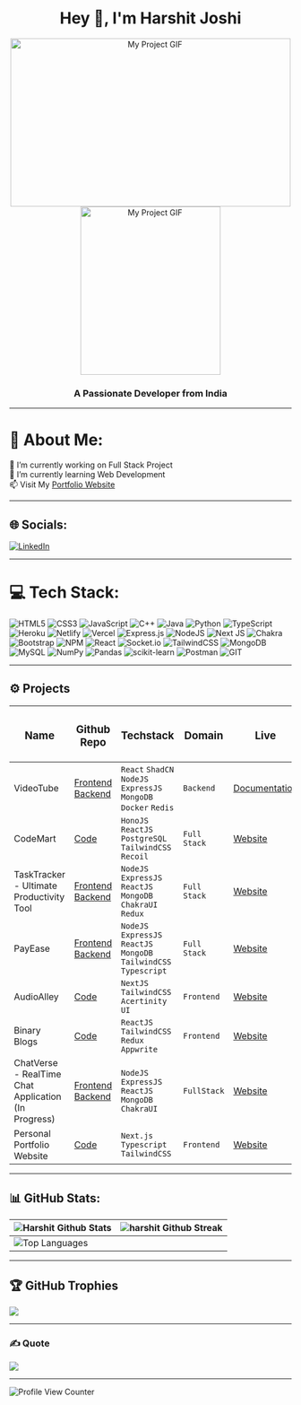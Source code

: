 <h1 align="center">Hey 👋, I'm Harshit Joshi</h1>
<p align="center"><img src="https://media.giphy.com/media/f3iwJFOVOwuy7K6FFw/giphy.gif" alt="My Project GIF" width="500" height="300">
<img src="https://media.giphy.com/media/VTtANKl0beDFQRLDTh/giphy.gif" alt="My Project GIF" width=250" height="300"></p>

<h3 align="center">A Passionate Developer from India</h3>

---

# 💫 About Me:
🔭 I’m currently working on Full Stack Project<br>🌱 I’m currently learning Web Development<br>📫 Visit My [Portfolio Website](https://www.harshitjoshi.me/)

---

## 🌐 Socials:
[![LinkedIn](https://img.shields.io/badge/LinkedIn-%230077B5.svg?logo=linkedin&logoColor=white)](https://linkedin.com/in/harshit-joshi-40953321b) 

---

# 💻 Tech Stack:
![HTML5](https://img.shields.io/badge/html5-%23E34F26.svg?style=for-the-badge&logo=html5&logoColor=white) ![CSS3](https://img.shields.io/badge/css3-%231572B6.svg?style=for-the-badge&logo=css3&logoColor=white) ![JavaScript](https://img.shields.io/badge/javascript-%23323330.svg?style=for-the-badge&logo=javascript&logoColor=%23F7DF1E) ![C++](https://img.shields.io/badge/c++-%2300599C.svg?style=for-the-badge&logo=c%2B%2B&logoColor=white) ![Java](https://img.shields.io/badge/java-%23ED8B00.svg?style=for-the-badge&logo=java&logoColor=white) ![Python](https://img.shields.io/badge/python-3670A0?style=for-the-badge&logo=python&logoColor=ffdd54) ![TypeScript](https://img.shields.io/badge/typescript-%23007ACC.svg?style=for-the-badge&logo=typescript&logoColor=white) ![Heroku](https://img.shields.io/badge/heroku-%23430098.svg?style=for-the-badge&logo=heroku&logoColor=white) ![Netlify](https://img.shields.io/badge/netlify-%23000000.svg?style=for-the-badge&logo=netlify&logoColor=#00C7B7) ![Vercel](https://img.shields.io/badge/vercel-%23000000.svg?style=for-the-badge&logo=vercel&logoColor=white) ![Express.js](https://img.shields.io/badge/express.js-%23404d59.svg?style=for-the-badge&logo=express&logoColor=%2361DAFB) ![NodeJS](https://img.shields.io/badge/node.js-6DA55F?style=for-the-badge&logo=node.js&logoColor=white) ![Next JS](https://img.shields.io/badge/Next-black?style=for-the-badge&logo=next.js&logoColor=white) ![Chakra](https://img.shields.io/badge/chakra-%234ED1C5.svg?style=for-the-badge&logo=chakraui&logoColor=white) ![Bootstrap](https://img.shields.io/badge/bootstrap-%23563D7C.svg?style=for-the-badge&logo=bootstrap&logoColor=white) ![NPM](https://img.shields.io/badge/NPM-%23000000.svg?style=for-the-badge&logo=npm&logoColor=white) ![React](https://img.shields.io/badge/react-%2320232a.svg?style=for-the-badge&logo=react&logoColor=%2361DAFB) ![Socket.io](https://img.shields.io/badge/Socket.io-black?style=for-the-badge&logo=socket.io&badgeColor=010101) ![TailwindCSS](https://img.shields.io/badge/tailwindcss-%2338B2AC.svg?style=for-the-badge&logo=tailwind-css&logoColor=white) ![MongoDB](https://img.shields.io/badge/MongoDB-%234ea94b.svg?style=for-the-badge&logo=mongodb&logoColor=white) ![MySQL](https://img.shields.io/badge/mysql-%2300f.svg?style=for-the-badge&logo=mysql&logoColor=white) ![NumPy](https://img.shields.io/badge/numpy-%23013243.svg?style=for-the-badge&logo=numpy&logoColor=white) ![Pandas](https://img.shields.io/badge/pandas-%23150458.svg?style=for-the-badge&logo=pandas&logoColor=white) ![scikit-learn](https://img.shields.io/badge/scikit--learn-%23F7931E.svg?style=for-the-badge&logo=scikit-learn&logoColor=white) ![Postman](https://img.shields.io/badge/Postman-FF6C37?style=for-the-badge&logo=postman&logoColor=white) ![GIT](https://img.shields.io/badge/Git-fc6d26?style=for-the-badge&logo=git&logoColor=white)

---

<h2>⚙️ Projects  </h2>
<div align = "center">

| <h3>Name</h3> | <h3>Github Repo</h3> | <h3>Techstack</h3> | <h3>Domain</h3> | <h3>Live</h3> | 
|-----------|-----------|-----------|-----------|-----------|
| VideoTube | [Frontend](https://github.com/Harshit-3905/VideoTube-Frontend) [Backend](https://github.com/Harshit-3905/VideoTube-Backend) | ```React``` ```ShadCN``` ```NodeJS``` ```ExpressJS``` ```MongoDB``` ```Docker``` ```Redis```| ```Backend``` | [Documentation](https://documenter.getpostman.com/view/25112902/2s9Yywdz2v)
| CodeMart | [Code](https://github.com/Harshit-3905/CodeMart) | ```HonoJS``` ```ReactJS``` ```PostgreSQL``` ```TailwindCSS``` ```Recoil``` | ```Full Stack``` | [Website]()
| TaskTracker - Ultimate Productivity Tool | [Frontend](https://github.com/Harshit-3905/Task_Tracker)  [Backend](https://github.com/Harshit-3905/Task_Tracker_Backend) | ```NodeJS``` ```ExpressJS``` ```ReactJS``` ```MongoDB``` ```ChakraUI``` ```Redux``` | ```Full Stack``` | [Website](https://task-tracker-us2h.onrender.com)
| PayEase | [Frontend](https://github.com/Harshit-3905/PayEase-Frontend)  [Backend](https://github.com/Harshit-3905/PayEase-Backend) | ```NodeJS``` ```ExpressJS``` ```ReactJS``` ```MongoDB``` ```TailwindCSS``` ```Typescript``` | ```Full Stack``` | [Website]()
| AudioAlley | [Code](https://github.com/Harshit-3905/AudioAlley) | ```NextJS``` ```TailwindCSS``` ```Acertinity UI``` | ```Frontend``` | [Website](https://audioalley.vercel.app/)
| Binary Blogs | [Code](https://github.com/Harshit-3905/Binary-Blogs)  |  ```ReactJS``` ```TailwindCSS``` ```Redux``` ```Appwrite``` | ```Frontend``` | [Website](https://binary-blogs.onrender.com/)
| ChatVerse - RealTime Chat Application (In Progress) | [Frontend](https://github.com/Harshit-3905/ChatVerse-Frontend) [Backend](https://github.com/Harshit-3905/ChatVerse-Backend) | ```NodeJS``` ```ExpressJS``` ```ReactJS``` ```MongoDB``` ```ChakraUI``` | ```FullStack``` | [Website]() |
| Personal Portfolio Website | [Code](https://github.com/Harshit-3905/Portfolio-Website-Latest) | ```Next.js``` ```Typescript``` ```TailwindCSS```| ```Frontend```|  [Website](https://www.harshitjoshi.me/) |
</div>

---
  
<h2> 📊 GitHub Stats: </h2>
<div align = "center">

| ![Harshit Github Stats](https://github-readme-stats.vercel.app/api?username=Harshit-3905&theme=chartreuse-dark&hide_border=false&include_all_commits=true&count_private=true)<br/> | ![harshit Github Streak](https://github-readme-streak-stats.herokuapp.com/?user=Harshit-3905&theme=chartreuse-dark&hide_border=false)<br/>
|-----------------------------------------------------------------|-----------------------------------------------------------------|
| ![Top Languages](https://github-readme-stats.vercel.app/api/top-langs/?username=Harshit-3905&theme=chartreuse-dark&hide_border=false&include_all_commits=true&count_private=true&layout=compact) |
</p>
</div>

---

## 🏆 GitHub Trophies

![](https://github-profile-trophy.vercel.app/?username=Harshit-3905&theme=dracula&no-frame=false&no-bg=true&margin-w=4)

---

### ✍️ Quote

![](https://quotes-github-readme.vercel.app/api?type=horizontal&theme=radical)

---

![Profile View Counter](https://komarev.com/ghpvc/?username=Harshit-3905)
